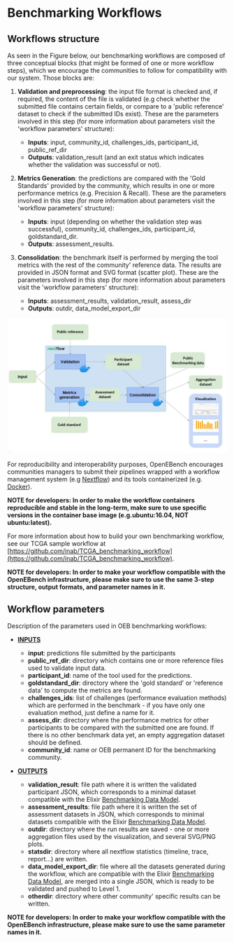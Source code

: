 # Benchmarking Workflows

## Workflows structure

As seen in the Figure below, our benchmarking workflows are composed of
three conceptual blocks (that might be formed of one or more workflow
steps), which we encourage the communities to follow for compatibility
with our system. Those blocks are:

1.  **Validation and preprocessing**: the input file format is checked and, if required, the content of the file is validated (e.g check whether the submitted file contains certain fields, or compare to a 'public reference' dataset to check if the submitted IDs exist). These are the parameters involved in this step (for more information about parameters visit the 'workflow parameters' structure):

    -   **Inputs**: input, community_id, challenges_ids, participant_id, public_ref_dir
    -   **Outputs**: validation_result (and an exit status which indicates whether the validation was successful or not).

2.  **Metrics Generation**: the predictions are compared with the \'Gold Standards\' provided by the community, which results in one or more performance metrics (e.g. Precision & Recall). These are the parameters involved in this step (for more information about parameters visit the 'workflow parameters' structure):

    -   **Inputs**: input (depending on whether the validation step was successful), community_id, challenges_ids, participant_id, goldstandard_dir.
    -   **Outputs**: assessment_results.

3.  **Consolidation**: the benchmark itself is performed by merging the tool metrics with the rest of the community' reference data. The results are provided in JSON format and SVG format (scatter plot). These are the parameters involved in this step (for more information about parameters visit the 'workflow parameters' structure):

    -   **Inputs**: assessment_results, validation_result, assess_dir
    -   **Outputs**: outdir, data_model_export_dir

![1](../media/workflow_schema.JPG)

For reproducibility and interoperability purposes, OpenEBench encourages
communities managers to submit their pipelines wrapped with a workflow
management system (e.g [Nextflow](https://www.nextflow.io/)) and its tools
containerized (e.g. [Docker](https://www.docker.com/)).

**NOTE for developers: In
order to make the workflow containers reproducible and stable in the
long-term, make sure to use specific versions in the container base
image (e.g.ubuntu:16.04, NOT ubuntu:latest).**

For more information about how to build your own benchmarking workflow,
see our TCGA sample workflow at
[https://github.com/inab/TCGA_benchmarking_workflow](https://github.com/inab/TCGA_benchmarking_workflow).

**NOTE for developers: In order to make your workflow compatible with the
OpenEBench infrastructure, please make sure to use the same 3-step
structure, output formats, and parameter names in it.**

## Workflow parameters

Description of the parameters used in OEB benchmarking workflows:

-   **<u>INPUTS</u>**

    -   **input**: predictions file submitted by the participants
    -   **public_ref_dir**: directory which contains one or more reference files used to validate input data.
    -   **participant_id**: name of the tool used for the predictions.
    -   **goldstandard_dir**: directory where the 'gold standard' or 'reference data' to compute the metrics are found.
    -   **challenges_ids**: list of challenges (performance evaluation methods) which are performed in the benchmark - if you have only one evaluation method, just define a name for it.
    -   **assess_dir**: directory where the performance metrics for other participants to be compared with the submitted one are found. If there is no other benchmark data yet, an empty aggregation dataset should be defined.
    -   **community_id**: name or OEB permanent ID for the benchmarking community.

-   **<u>OUTPUTS</u>**

    -   **validation_result**: file path where it is written the validated participant JSON, which corresponds to a minimal dataset compatible with the Elixir [Benchmarking Data Model](./level_1.md).
    -   **assessment_results**: file path where it is written the set of assessment datasets in JSON, which corresponds to minimal datasets compatible with the Elixir [Benchmarking Data Model](./level_1.md).
    -   **outdir**: directory where the run results are saved - one or more aggregation files used by the visualization, and several SVG/PNG plots.
    -   **statsdir**: directory where all nextflow statistics (timeline, trace, report...) are written.
    -   **data_model_export_dir**: file where all the datasets generated during the workflow, which are compatible with the Elixir [Benchmarking Data Model](./level_1.md), are merged into a single JSON, which is ready to be validated and pushed to Level 1.
    -   **otherdir**: directory where other community' specific results can be written.

**NOTE for developers: In order to make your workflow compatible with
the OpenEBench infrastructure, please make sure to use the same
parameter names in it.**

